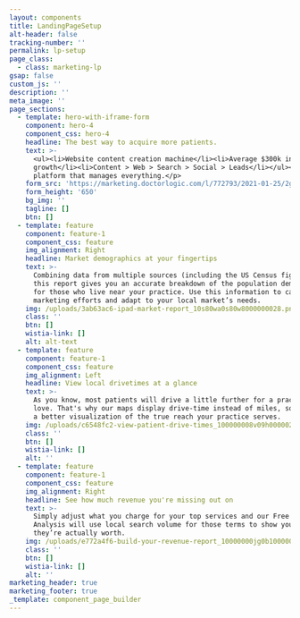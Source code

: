 ```yaml
---
layout: components
title: LandingPageSetup
alt-header: false
tracking-number: ''
permalink: lp-setup
page_class:
  - class: marketing-lp
gsap: false
custom_js: ''
description: ''
meta_image: ''
page_sections:
  - template: hero-with-iframe-form
    component: hero-4
    component_css: hero-4
    headline: The best way to acquire more patients.
    text: >-
      <ul><li>Website content creation machine</li><li>Average $300k in practice
      growth</li><li>Content > Web > Search > Social > Leads</li></ul><p>One
      platform that manages everything.</p>
    form_src: 'https://marketing.doctorlogic.com/l/772793/2021-01-25/2glrfp'
    form_height: '650'
    bg_img: ''
    tagline: []
    btn: []
  - template: feature
    component: feature-1
    component_css: feature
    img_alignment: Right
    headline: Market demographics at your fingertips
    text: >-
      Combining data from multiple sources (including the US Census figures)
      this report gives you an accurate breakdown of the population demographics
      for those who live near your practice. Use this information to cater your
      marketing efforts and adapt to your local market’s needs.
    img: /uploads/3ab63ac6-ipad-market-report_10s80wa0s80w8000000028.png
    class: ''
    btn: []
    wistia-link: []
    alt: alt-text
  - template: feature
    component: feature-1
    component_css: feature
    img_alignment: Left
    headline: View local drivetimes at a glance
    text: >-
      As you know, most patients will drive a little further for a practice they
      love. That's why our maps display drive-time instead of miles, so you get
      a better visualization of the true reach your practice serves. 
    img: /uploads/c6548fc2-view-patient-drive-times_100000008v09h000002028.png
    class: ''
    btn: []
    wistia-link: []
    alt: ''
  - template: feature
    component: feature-1
    component_css: feature
    img_alignment: Right
    headline: See how much revenue you're missing out on
    text: >-
      Simply adjust what you charge for your top services and our Free Market
      Analysis will use local search volume for those terms to show you what
      they’re actually worth.
    img: /uploads/e772a4f6-build-your-revenue-report_10000000jg0b1000000028.png
    class: ''
    btn: []
    wistia-link: []
    alt: ''
marketing_header: true
marketing_footer: true
_template: component_page_builder
---
```


